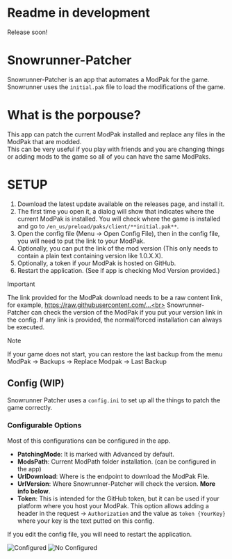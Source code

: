 # Readme in development
Release soon!

# Snowrunner-Patcher

Snowrunner-Patcher is an app that automates a ModPak for the game.  
Snowrunner uses the `initial.pak` file to load the modifications of the game.

# What is the porpouse?

This app can patch the current ModPak installed and replace any files in the ModPak that are modded.  
This can be very useful if you play with friends and you are changing things or adding mods to the game so all of you can have the same ModPaks.

# SETUP

1. Download the latest update available on the releases page, and install it.
2. The first time you open it, a dialog will show that indicates where the current ModPak is installed. You will check where the game is installed and go to `/en_us/preload/paks/client/**initial.pak**`.
3. Open the config file (Menu -> Open Config File), then in the config file, you will need to put the link to your ModPak.
4. Optionally, you can put the link of the mod version (This only needs to contain a plain text containing version like 1.0.X.X).
5. Optionally, a token if your ModPak is hosted on GitHub.
6. Restart the application. (See if app is checking Mod Version provided.)

> [!IMPORTANT]
> The link provided for the ModPak download needs to be a raw content link, for example, https://raw.githubusercontent.com/...<br>
> Snowrunner-Patcher can check the version of the ModPak if you put your version link in the config. If any link is provided, the normal/forced installation can always be executed.

> [!NOTE]
> If your game does not start, you can restore the last backup from the menu ModPak -> Backups -> Replace Modpak -> Last Backup

## Config (WIP)
Snowrunner Patcher uses a `config.ini` to set up all the things to patch the game correctly.

### Configurable Options
Most of this configurations can be configured  in the app.

* **PatchingMode**: It is marked with Advanced by default.
* **ModsPath**: Current ModPath folder installation. (can be configured in the app)
* **UrlDownload**: Where is the endpoint to download the ModPak File.
* **UrlVersion**: Where Snowrunner-Patcher will check the version. **More info below**.
* **Token**: This is intended for the GitHub token, but it can be used if your platform where you host your ModPak. This option allows adding a header in the request -> `Authorization` and the value as `token {YourKey}` where your key is the text putted on this config.

If you edit the config file, you will need to restart the application.

![Configured](https://i.ibb.co/zHwypLc/Snag-61f0e2df.png)
![No Configured](https://i.ibb.co/z7GzHDv/Snag-61f13a38.png)

